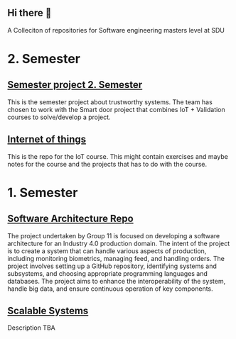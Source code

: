 ## Hi there 👋

A Colleciton of repositories for Software engineering masters level at SDU

# 2. Semester 

## [Semester project 2. Semester](https://github.com/Cows-Inc-SA-Fall23/Semester_project_trustworthy)
This is the semester project about trustworthy systems. The team has chosen to work with the Smart door project that combines IoT + Validation courses to solve/develop a project.


## [Internet of things](https://github.com/Cows-Inc-SA-Fall23/IoT)
This is the repo for the IoT course. This might contain exercises and maybe notes for the course and the projects that has to do with the course.


# 1. Semester

## [Software Architecture Repo](https://github.com/Cows-Inc-SA-Fall23/Group11_SoftwareArchitecture) 
The project undertaken by Group 11 is focused on developing a software architecture for an Industry 4.0 production domain. The intent of the project is to create a system that can handle various aspects of production, including monitoring biometrics, managing feed, and handling orders. The project involves setting up a GitHub repository, identifying systems and subsystems, and choosing appropriate programming languages and databases. The project aims to enhance the interoperability of the system, handle big data, and ensure continuous operation of key components.

## [Scalable Systems](https://github.com/Cows-Inc-SA-Fall23/ScalableSystems_Group11)
Description TBA

<!--

**Here are some ideas to get you started:**

🙋‍♀️ A short introduction - what is your organization all about?
🌈 Contribution guidelines - how can the community get involved?
👩‍💻 Useful resources - where can the community find your docs? Is there anything else the community should know?
🍿 Fun facts - what does your team eat for breakfast?
🧙 Remember, you can do mighty things with the power of [Markdown](https://docs.github.com/github/writing-on-github/getting-started-with-writing-and-formatting-on-github/basic-writing-and-formatting-syntax)
-->
